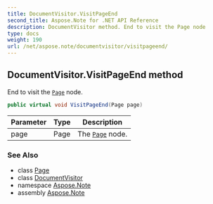 ```yaml
---
title: DocumentVisitor.VisitPageEnd
second_title: Aspose.Note for .NET API Reference
description: DocumentVisitor method. End to visit the Page node
type: docs
weight: 190
url: /net/aspose.note/documentvisitor/visitpageend/
---
```

## DocumentVisitor.VisitPageEnd method

End to visit the [`Page`](../../page/) node.

```csharp
public virtual void VisitPageEnd(Page page)
```

| Parameter | Type | Description |
| --- | --- | --- |
| page | Page | The [`Page`](../../page/) node. |

### See Also

* class [Page](../../page/)
* class [DocumentVisitor](../)
* namespace [Aspose.Note](../../documentvisitor/)
* assembly [Aspose.Note](../../../)


